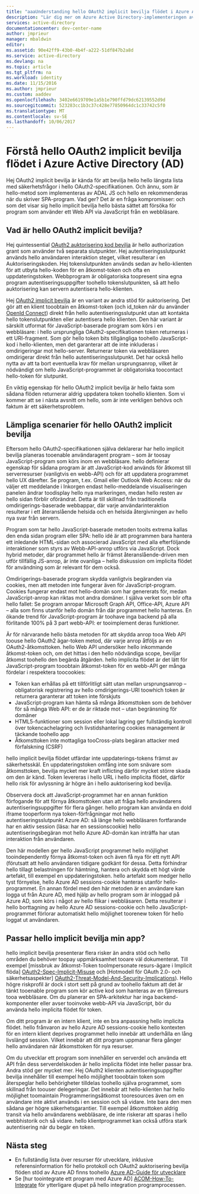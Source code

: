```yaml
---
title: "aaaUnderstanding hello OAuth2 implicit bevilja flödet i Azure AD | Microsoft Docs"
description: "Lär dig mer om Azure Active Directory-implementeringen av hello OAuth2 implicit bevilja flödet, och om det är bäst för ditt program."
services: active-directory
documentationcenter: dev-center-name
author: jmprieur
manager: mbaldwin
editor: 
ms.assetid: 90e42ff9-43b0-4b4f-a222-51df847b2a8d
ms.service: active-directory
ms.devlang: na
ms.topic: article
ms.tgt_pltfrm: na
ms.workload: identity
ms.date: 11/15/2016
ms.author: jmprieur
ms.custom: aaddev
ms.openlocfilehash: 3402e6619709e1a5b1e790ffd79dc62139552d9d
ms.sourcegitcommit: 523283cc1b3c37c428e77850964dc1c33742c5f0
ms.translationtype: MT
ms.contentlocale: sv-SE
ms.lasthandoff: 10/06/2017
---
```

# <a name="understanding-hello-oauth2-implicit-grant-flow-in-azure-active-directory-ad"></a>Förstå hello OAuth2 implicit bevilja flödet i Azure Active Directory (AD)
Hej OAuth2 implicit bevilja är kända för att bevilja hello hello längsta lista med säkerhetsfrågor i hello OAuth2-specifikationen. Och ännu, som är hello-metod som implementeras av ADAL JS och hello en rekommenderas när du skriver SPA-program. Vad ger? Det är en fråga kompromisser: och som det visar sig hello implicit bevilja hello bästa sättet att försöka för program som använder ett Web API via JavaScript från en webbläsare.

## <a name="what-is-hello-oauth2-implicit-grant"></a>Vad är hello OAuth2 implicit bevilja?
Hej quintessential [OAuth2 auktorisering kod bevilja](https://tools.ietf.org/html/rfc6749#section-1.3.1) är hello authorization grant som använder två separata slutpunkter. Hej autentiseringsslutpunkt används hello användaren interaktion steget, vilket resulterar i en Auktoriseringskoden. Hej tokenslutpunkten används sedan av hello-klienten för att utbyta hello-koden för en åtkomst-token och ofta en uppdateringstoken. Webbprogram är obligatoriska toopresent sina egna program autentiseringsuppgifter toohello tokenslutpunkten, så att hello auktorisering kan servern autentisera hello-klienten.

Hej [OAuth2 implicit bevilja](https://tools.ietf.org/html/rfc6749#section-1.3.2) är en variant av andra stöd för auktorisering. Det gör att en klient tooobtain en åtkomst-token (och id_token när du använder [OpenId Connect](http://openid.net/specs/openid-connect-core-1_0.html)) direkt från hello autentiseringsslutpunkt utan att kontakta hello tokenslutpunkten eller autentisera hello klienten. Den här variant är särskilt utformat för JavaScript-baserade program som körs i en webbläsare: i hello ursprungliga OAuth2-specifikationen token returneras i ett URI-fragment. Som gör hello token bits tillgängliga toohello JavaScript-kod i hello-klienten, men det garanterar att de inte inkluderas i omdirigeringar mot hello-server. Returnerar token via webbläsaren omdirigerar direkt från hello autentiseringsslutpunkt. Det har också hello nytta av att ta bort eventuella krav för mellan ursprungsanrop, vilket är nödvändigt om hello JavaScript-programmet är obligatoriska toocontact hello-token för slutpunkt.

En viktig egenskap för hello OAuth2 implicit bevilja är hello fakta som sådana flöden returnerar aldrig uppdatera token toohello klienten. Som vi kommer att se i nästa avsnitt om hello, som är inte verkligen behövs och faktum är ett säkerhetsproblem.

## <a name="suitable-scenarios-for-hello-oauth2-implicit-grant"></a>Lämpliga scenarier för hello OAuth2 implicit bevilja
Eftersom hello OAuth2-specifikationen själva deklarerar har hello implicit bevilja planeras tooenable användaragent program – som är toosay JavaScript-program som körs inom en webbläsare. hello definierar egenskap för sådana program är att JavaScript-kod används för åtkomst till serverresurser (vanligtvis en webb-API) och för att uppdatera programmet hello UX därefter. Se program, t.ex. Gmail eller Outlook Web Access: när du väljer ett meddelande i Inkorgen endast hello-meddelande visualiseringen panelen ändrar toodisplay hello nya markeringen, medan hello resten av hello sidan förblir oförändrat. Detta är till skillnad från traditionella omdirigerings-baserade webbappar, där varje användarinteraktion resulterar i ett återanslående helsida och en helsida återgivningen av hello nya svar från servern.

Program som tar hello JavaScript-baserade metoden tooits extrema kallas den enda sidan program eller SPA: hello idé är att programmen bara hantera ett inledande HTML-sidan och associerad JavaScript med alla efterföljande interaktioner som styrs av Webb-API-anrop utförs via JavaScript. Dock hybrid metoder, där programmet hello är främst återanslående-driven men utför tillfällig JS-anrop, är inte ovanliga – hello diskussion om implicita flödet för användning som är relevant för dem också.

Omdirigerings-baserade program skydda vanligtvis begäranden via cookies, men att metoden inte fungerar även för JavaScript-program. Cookies fungerar endast mot hello-domän som har genererats för, medan JavaScript-anrop kan riktas mot andra domäner. I själva verket som blir ofta hello fallet: Se program anropar Microsoft Graph API, Office-API, Azure API – alla som finns utanför hello domän från där programmet hello hanteras. En ökande trend för JavaScript-program är toohave inga backend på alla förlitande 100% på 3 part webb-API: er tooimplement deras funktioner.

Är för närvarande hello bästa metoden för att skydda anrop tooa Web API toouse hello OAuth2 ägar-token metod, där varje anrop åtföljs av en OAuth2-åtkomsttoken. hello Web API undersöker hello inkommande åtkomst-token och, om det hittas i den hello nödvändiga scope, beviljar åtkomst toohello den begärda åtgärden. hello implicita flödet är det lätt för JavaScript-program tooobtain åtkomst-token för en webb-API ger många fördelar i respektera toocookies:

* Token kan erhållas på ett tillförlitligt sätt utan mellan ursprungsanrop – obligatorisk registrering av hello omdirigerings-URI toowhich token är returnera garanterar att token inte förskjuts
* JavaScript-program kan hämta så många åtkomsttoken som de behöver för så många Web API: er de är riktade mot – utan begränsning för domäner
* HTML5-funktioner som session eller lokal lagring ger fullständig kontroll över tokencachelagring och livstidshantering cookies management är täckande toohello app
* Åtkomsttoken inte mottagliga tooCross-plats begäran attacker med förfalskning (CSRF)

hello implicit bevilja flödet utfärdar inte uppdaterings-tokens främst av säkerhetsskäl. En uppdateringstoken omfång inte som snävare som åtkomsttoken, bevilja mycket mer kraft inflicting därför mycket större skada om den är känd. Token levereras i hello URL i hello implicita flödet, därför hello risk för avlyssning är högre än i hello auktorisering kod bevilja.

Observera dock att JavaScript-programmet har en annan funktion förfogande för att förnya åtkomsttoken utan att fråga hello användarens autentiseringsuppgifter för flera gånger. hello program kan använda en dold iframe tooperform nya token-förfrågningar mot hello autentiseringsslutpunkt Azure AD: så länge hello webbläsaren fortfarande har en aktiv session (läsa: har en sessionscookie) hello autentiseringsbegäran mot hello Azure AD-domän kan inträffa har utan interaktion från användaren.

Den här modellen ger hello JavaScript programmet hello möjlighet tooindependently förnya åtkomst-token och även få nya för ett nytt API (förutsatt att hello användaren tidigare godkänt för dessa. Detta förhindrar hello tillagt belastningen för hämtning, hantera och skydda ett högt värde artefakt, till exempel en uppdateringstoken. hello artefakt som medger hello tyst förnyelse, hello Azure AD sessions-cookie hanteras utanför hello-programmet. En annan fördel med den här metoden är en användare kan logga ut från Azure AD, med hjälp av hello program som är inloggad på Azure AD, som körs i något av hello flikar i webbläsaren. Detta resulterar i hello borttagning av hello Azure AD sessions-cookie och hello JavaScript-programmet förlorar automatiskt hello möjlighet toorenew token för hello loggat ut användaren.

## <a name="is-hello-implicit-grant-suitable-for-my-app"></a>Passar hello implicit bevilja min app?
hello implicit bevilja presenterar flera risker än andra stöd och hello områden du behöver toopay uppmärksamhet tooare väl dokumenterat. Till exempel [missbruk av åtkomst-Token tooImpersonate resurs-ägare i Implicit flöda] [ OAuth2-Spec-Implicit-Misuse] och [Hotmodell för OAuth 2.0- och säkerhetsaspekter] [ OAuth2-Threat-Model-And-Security-Implications]). Hello högre riskprofil är dock i stort sett på grund av toohello faktum att det är tänkt tooenable program som kör active kod som hanteras av en fjärresurs tooa webbläsare. Om du planerar en SPA-arkitektur har inga backend-komponenter eller avser tooinvoke webb-API via JavaScript, bör du använda hello implicita flödet för token.

Om ditt program är en intern klient, inte en bra anpassning hello implicita flödet. hello frånvaron av hello Azure AD sessions-cookie hello kontexten för en intern klient deprives programmet hello innebär att underhålla en lång livslängd session. Vilket innebär att ditt program uppmanar flera gånger hello användaren när åtkomsttoken för nya resurser.

Om du utvecklar ett program som innehåller en serverdel och använda ett API från dess serverdelskoden är hello implicita flödet inte heller passar bra. Andra stöd ger mycket mer. Hej OAuth2 klienten autentiseringsuppgifter bevilja innehåller till exempel hello möjlighet tooobtain token som återspeglar hello behörigheter tilldelas toohello själva programmet, som skillnad från toouser delegeringar. Det innebär att hello-klienten har hello möjlighet toomaintain Programmeringsåtkomst tooresources även om en användare inte aktivt används i en session och så vidare. Inte bara den men sådana ger högre säkerhetsgarantier. Till exempel åtkomsttoken aldrig transit via hello användarens webbläsare, de inte riskerar att sparas i hello webbhistorik och så vidare. hello klientprogrammet kan också utföra stark autentisering när du begär en token.

## <a name="next-steps"></a>Nästa steg
* En fullständig lista över resurser för utvecklare, inklusive referensinformation för hello protokoll och OAuth2 auktorisering bevilja flöden stöd av Azure AD finns toohello [Azure AD-Guide för utvecklare][AAD-Developers-Guide]
* Se [hur toointegrate ett program med Azure AD] [ ACOM-How-To-Integrate] för ytterligare djupet på hello integration programprocessen.

<!--Image references-->

<!--Reference style links in use-->
[AAD-Developers-Guide]: active-directory-developers-guide.md
[ACOM-How-And-Why-Apps-Added-To-AAD]: active-directory-how-applications-are-added.md
[ACOM-How-To-Integrate]: active-directory-how-to-integrate.md
[OAuth2-Spec-Implicit-Misuse]: https://tools.ietf.org/html/rfc6749#section-10.16
[OAuth2-Threat-Model-And-Security-Implications]: https://tools.ietf.org/html/rfc6819
